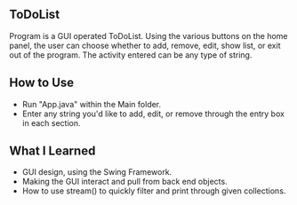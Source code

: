 ## ToDoList

Program is a GUI operated ToDoList. Using the various buttons on the home panel, the user can choose whether to add, remove, edit, show list, or exit out of the program. The activity entered can be any type of string.

## How to Use
- Run "App.java" within the Main folder.
- Enter any string you'd like to add, edit, or remove through the entry box in each section.

## What I Learned
- GUI design, using the Swing Framework.
- Making the GUI interact and pull from back end objects.
- How to use stream() to quickly filter and print through given collections.


